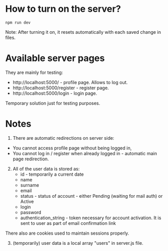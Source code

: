 # How to turn on the server?
    npm run dev
Note: After turning it on, it resets automatically with each saved change in files.

# Available server pages
They are mainly for testing:

- http://localhost:5000/ - profile page. Allows to log out.
- http://localhost:5000/register - register page.
- http://localhost:5000/login - login page.

Temporary solution just for testing purposes.

# Notes
1. There are automatic redirections on server side:
- You cannot access profile page without being logged in,
- You cannot log in / register when already logged in - automatic main page redirection.
2. All of the user data is stored as:
    - id - temporarily a current date
    - name
    - surname
    - email
    - status - status of account - either Pending (waiting for mail auth) or Active
    - login
    - password
    - authentication_string - token necessary for account activation. It is sent to user as part of email confirmation link

There also are cookies used to maintain sessions properly.

3. (temporarily) user data is a local array "users" in server.js file.